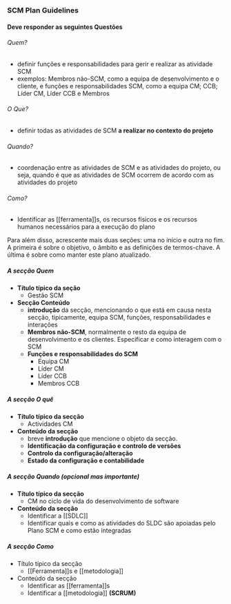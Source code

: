 ### SCM Plan Guidelines

#### Deve responder as seguintes Questões

###### Quem?
- definir funções e responsabilidades para gerir e realizar as atividade SCM
- exemplos: Membros não-SCM, como a equipa de desenvolvimento e o cliente, e funções e responsabilidades SCM, como a equipa CM; CCB; Líder CM, Líder CCB e Membros
###### O Que?
- definir todas as atividades de SCM **a realizar no contexto do projeto**
###### Quando?
- coordenação entre as atividades de SCM e as atividades do projeto, ou seja, quando é que as atividades de SCM ocorrem de acordo com as atividades do projeto 
###### Como?
- Identificar as [[ferramenta]]s, os recursos físicos e os recursos humanos necessários para a execução do plano

Para além disso, acrescente mais duas seções: uma no início e outra no fim. A primeira é sobre o objetivo, o âmbito e as definições de termos-chave. A última é sobre como manter este plano atualizado. 

##### A secção Quem
- **Título típico da seção**
	- Gestão SCM 
- **Secção Conteúdo**
	- **introdução** da secção, mencionando o que está em causa nesta secção, tipicamente, equipa SCM, funções, responsabilidades e interações
	- **Membros não-SCM**, normalmente o resto da equipa de desenvolvimento e os clientes. Especificar e como interagem com o SCM
	- **Funções e responsabilidades do SCM** 
		- Equipa CM 
		- Líder CM
		- Líder CCB
		- Membros CCB
##### A secção O quê
- **Título típico da secção**
	- Actividades CM 
- **Conteúdo da secção** 
	- breve **introdução** que mencione o objeto da secção.
	- **Identificação da configuração e controlo de versões**
	- **Controlo da configuração/alteração**
	- **Estado da configuração e contabilidade**
##### A secção Quando (opcional mas importante)
- **Título típico da secção**
	- CM no ciclo de vida do desenvolvimento de software
- **Conteúdo da secção** 
	- Identificar a [[SDLC]]
	- Identificar quais e como as atividades do SLDC são apoiadas pelo Plano SCM e como estão integradas
##### A secção Como
- Título típico da secção
	- [[Ferramenta]]s e [[metodologia]]
-  Conteúdo da secção
	- Identificar as [[ferramenta]]s
	- Identificar a [[metodologia]] **(SCRUM)**

